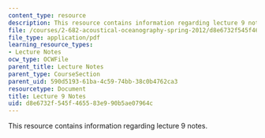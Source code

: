 ```yaml
---
content_type: resource
description: This resource contains information regarding lecture 9 notes.
file: /courses/2-682-acoustical-oceanography-spring-2012/d8e6732f545f465583e990b5ae07964c_MIT2_682S12_lec09.pdf
file_type: application/pdf
learning_resource_types:
- Lecture Notes
ocw_type: OCWFile
parent_title: Lecture Notes
parent_type: CourseSection
parent_uid: 590d5193-61ba-4c59-74bb-38c0b4762ca3
resourcetype: Document
title: Lecture 9 Notes
uid: d8e6732f-545f-4655-83e9-90b5ae07964c
---
```

This resource contains information regarding lecture 9 notes.

